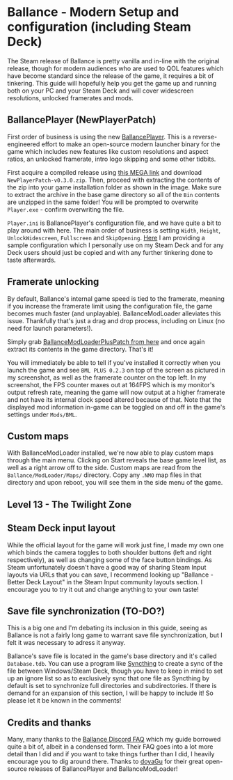 # Ballance - Modern Setup and configuration (including Steam Deck)

The Steam release of Ballance is pretty vanilla and in-line with the original release, though for modern audiences who are used to QOL features which have become standard since the release of the game, it requires a bit of tinkering. This guide will hopefully help you get the game up and running both on your PC and your Steam Deck and will cover widescreen resolutions, unlocked framerates and mods.

## BallancePlayer (NewPlayerPatch)

First order of business is using the new [BallancePlayer](https://github.com/doyaGu/BallancePlayer). This is a reverse-engineered effort to make an open-source modern launcher binary for the game which includes new features like custom resolutions and aspect ratios, an unlocked framerate, intro logo skipping and some other tidbits.

First acquire a compiled release using [this MEGA link](https://mega.nz/folder/CV5SyapR#LbduTW51xmkDO4EDxMfH9w/folder/2ZxXSaDB) and download `NewPlayerPatch-v0.3.0.zip`.
Then, proceed with extracting the contents of the zip into your game installation folder as shown in the image. Make sure to extract the archive in the base game directory so all of the `Bin` contents are unzipped in the same folder! You will be prompted to overwrite `Player.exe` - confirm overwriting the file.

`Player.ini` is BallancePlayer's configuration file, and we have quite a bit to play around with here. The main order of business is setting `Width`, `Height`, `UnlockWidescreen`, `Fullscreen` and `SkipOpening`. [Here]() I am providing a sample configuration which I personally use on my Steam Deck and for any Deck users should just be copied and with any further tinkering done to taste afterwards.

## Framerate unlocking
By default, Ballance's internal game speed is tied to the framerate, meaning if you increase the framerate limit using the configuration file, the game becomes much faster (and unplayable). BallanceModLoader alleviates this issue. Thankfully that's just a drag and drop process, including on Linux (no need for launch parameters!).

Simply grab [BallanceModLoaderPlusPatch from here](https://mega.nz/folder/CV5SyapR#LbduTW51xmkDO4EDxMfH9w/file/WIgFVQJI) and once again extract its contents in the game directory. That's it!

You will immediately be able to tell if you've installed it correctly when you launch the game and see `BML PLUS 0.2.3` on top of the screen as pictured in my screenshot, as well as the framerate counter on the top left. In my screenshot, the FPS counter maxes out at 164FPS which is my monitor's output refresh rate, meaning the game will now output at a higher framerate and not have its internal clock speed altered because of that. Note that the displayed mod information in-game can be toggled on and off in the game's settings under `Mods/BML`.

## Custom maps
With BallanceModLoader installed, we're now able to play custom maps through the main menu. Clicking on Start reveals the base game level list, as well as a right arrow off to the side. Custom maps are read from the `Ballance/ModLoader/Maps/` directory. Copy any `.NMO` map files in that directory and upon reboot, you will see them in the side menu of the game.

## Level 13 - The Twilight Zone


## Steam Deck input layout
While the official layout for the game will work just fine, I made my own one which binds the camera toggles to both shoulder buttons (left and right respectively), as well as changing some of the face button bindings. As Steam unfortunately doesn't have a good way of sharing Steam Input layouts via URLs that you can save, I recommend looking up "Ballance - Better Deck Layout" in the Steam Input community layouts section. I encourage you to try it out and change anything to your own taste!

## Save file synchronization (TO-DO?)
This is a big one and I'm debating its inclusion in this guide, seeing as Ballance is not a fairly long game to warrant save file synchronization, but I felt it was necessary to adress it anyway.

Ballance's save file is located in the game's base directory and it's called `Database.tdb`. You can use a program like [Syncthing](https://docs.syncthing.net/users/contrib.html#contributions) to create a sync of the file between Windows/Steam Deck, though you have to keep in mind to set up an ignore list so as to exclusively sync that one file as Syncthing by default is set to synchronize full directories and subdirectories. If there is demand for an expansion of this section, I will be happy to include it! So please let it be known in the comments!

## Credits and thanks
Many, many thanks to the [Ballance Discord FAQ](https://yyc12345.github.io/ballance-discord-rules/en/faq/) which my guide borrowed quite a bit of, albeit in a condensed form. Their FAQ goes into a lot more detail than I did and if you want to take things further than I did, I heavily encourage you to dig around there. Thanks to [doyaGu](https://github.com/doyaGu) for their great open-source releases of BallancePlayer and BallanceModLoader!
